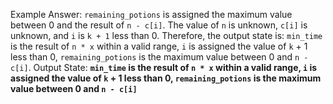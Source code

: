 Example Answer:
`remaining_potions` is assigned the maximum value between 0 and the result of `n - c[i]`. The value of `n` is unknown, `c[i]` is unknown, and `i` is `k + 1` less than 0. Therefore, the output state is: `min_time` is the result of `n * x` within a valid range, `i` is assigned the value of `k` + 1 less than 0, `remaining_potions` is the maximum value between 0 and `n - c[i]`.
Output State: **`min_time` is the result of `n * x` within a valid range, `i` is assigned the value of `k` + 1 less than 0, `remaining_potions` is the maximum value between 0 and `n - c[i]`**